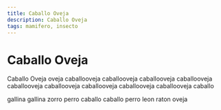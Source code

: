 ```yaml
---
title: Caballo Oveja
description: Caballo Oveja
tags: mamifero, insecto
---
```


# Caballo Oveja

Caballo Oveja oveja caballooveja caballooveja caballooveja caballooveja caballooveja caballooveja caballooveja caballooveja caballooveja caballo

gallina gallina zorro perro caballo caballo perro leon raton oveja